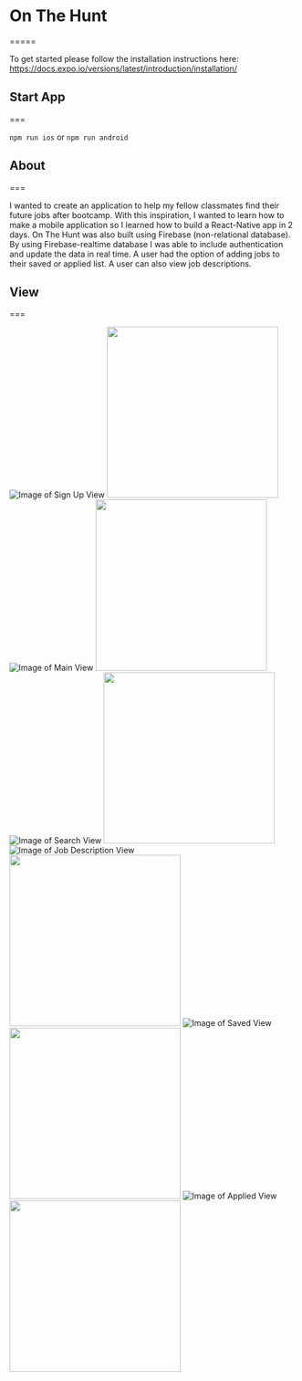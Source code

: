 # On The Hunt
=====

To get started please follow the installation instructions here:
https://docs.expo.io/versions/latest/introduction/installation/

## Start App
===

``npm run ios`` or ``npm run android``

## About
===

I wanted to create an application to help my fellow classmates find their future jobs after bootcamp. With this inspiration, I wanted to learn how to make a mobile application so I learned how to build a React-Native app in 2 days. On The Hunt was also built using Firebase (non-relational database). By using Firebase-realtime database I was able to include authentication and update the data in real time. A user had the option of adding jobs to their saved or applied list. A user can also view job descriptions.

## View
===

![Image of Sign Up View]()
<img src="https://github.com/Amagonzalez27/OnTheHunt/blob/master/assets/signup-view.png?raw=true" width="300">
![Image of Main View]()
<img src="https://github.com/Amagonzalez27/OnTheHunt/blob/master/assets/main-view.png?raw=true" width="300">
![Image of Search View]()
<img src="https://github.com/Amagonzalez27/OnTheHunt/blob/master/assets/search-view.png?raw=true" width="300">
![Image of Job Description View]()
<img src="https://github.com/Amagonzalez27/OnTheHunt/blob/master/assets/job-desc-view.png?raw=true" width="300">
![Image of Saved View]()
<img src="https://github.com/Amagonzalez27/OnTheHunt/blob/master/assets/save-view.png?raw=true" width="300">
![Image of Applied View]()
<img src="https://github.com/Amagonzalez27/OnTheHunt/blob/master/assets/applied-view.png?raw=true" width="300">

